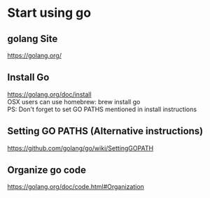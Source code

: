 # Start using go

## golang Site
https://golang.org/

## Install Go
https://golang.org/doc/install<br>
OSX users can use homebrew: brew install go<br>
PS: Don't forget to set GO PATHS mentioned in install instructions<br>

## Setting GO PATHS (Alternative instructions)
https://github.com/golang/go/wiki/SettingGOPATH

## Organize go code
https://golang.org/doc/code.html#Organization
